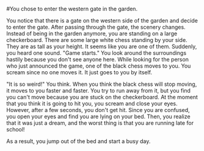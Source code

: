 #You chose to enter the western gate in the garden.

You notice that there is a gate on the western side of the garden and decide to enter the gate. After passing through the gate, the scenery changes. Instead of being in the garden anymore, you are standing on a large checkerboard. There are some large white chess standing by your side. They are as tall as your height. It seems like you are one of them. Suddenly, you heard one sound. "Game starts." You look around the surroundings hastily because you don't see anyone here. While looking for the person who just announced the game, one of the black chess moves to you. You scream since no one moves it. It just goes to you by itself.

"It is so weird!" You think. When you think the black chess will stop moving, it moves to you faster and faster. You try to run away from it, but you find you can't move because you are stuck on the checkerboard. At the moment that you think it is going to hit you, you scream and close your eyes. However, after a few seconds, you don't get hit. Since you are confused, you open your eyes and find you are lying on your bed. Then, you realize that it was just a dream, and the worst thing is that you are running late for school!

As a result, you jump out of the bed and start a busy day.